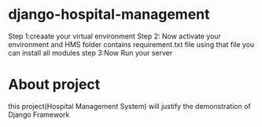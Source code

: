 # django-hospital-management

Step 1:creaate your virtual environment
Step 2: Now activate your environment and  HMS folder contains requirement.txt file using that file you can install all modules
step 3:Now Run your server

# About project

this project(Hospital Management System) will justify the demonstration of Django Framework 

